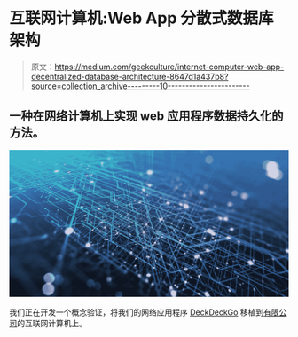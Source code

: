 # 互联网计算机:Web App 分散式数据库架构

> 原文：<https://medium.com/geekculture/internet-computer-web-app-decentralized-database-architecture-8647d1a437b8?source=collection_archive---------10----------------------->

## 一种在网络计算机上实现 web 应用程序数据持久化的方法。

![](img/861d820a6baeaf37bb524eb6585e3f77.png)

我们正在开发一个概念验证，将我们的网络应用程序 [DeckDeckGo](https://deckdeckgo.com/) 移植到[有限公司](https://dfinity.org/)的互联网计算机上。